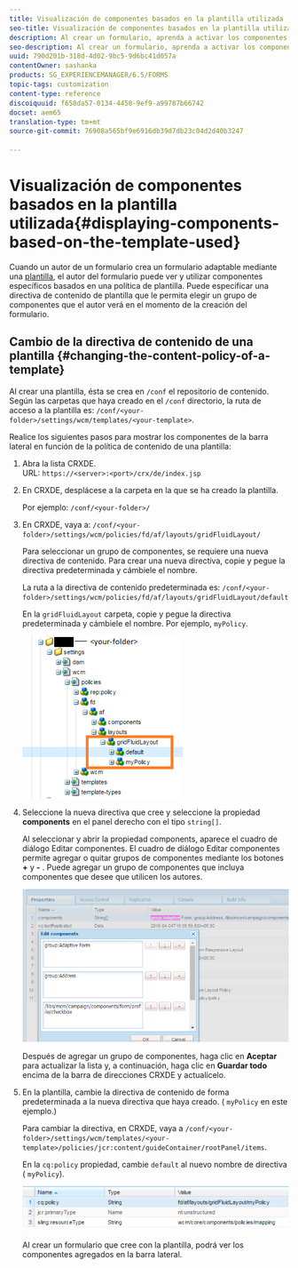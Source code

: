 ```yaml
---
title: Visualización de componentes basados en la plantilla utilizada
seo-title: Visualización de componentes basados en la plantilla utilizada
description: Al crear un formulario, aprenda a activar los componentes en la barra lateral en función de la plantilla seleccionada.
seo-description: Al crear un formulario, aprenda a activar los componentes en la barra lateral en función de la plantilla seleccionada.
uuid: 790d201b-318d-4d02-9bc5-9d6bc41d057a
contentOwner: sashanka
products: SG_EXPERIENCEMANAGER/6.5/FORMS
topic-tags: customization
content-type: reference
discoiquuid: f658da57-0134-4458-9ef9-a99787b66742
docset: aem65
translation-type: tm+mt
source-git-commit: 76908a565bf9e6916db39d7db23c04d2d40b3247

---
```



# Visualización de componentes basados en la plantilla utilizada{#displaying-components-based-on-the-template-used}

Cuando un autor de un formulario crea un formulario adaptable mediante una [plantilla](../../forms/using/template-editor.md), el autor del formulario puede ver y utilizar componentes específicos basados en una política de plantilla. Puede especificar una directiva de contenido de plantilla que le permita elegir un grupo de componentes que el autor verá en el momento de la creación del formulario.

## Cambio de la directiva de contenido de una plantilla {#changing-the-content-policy-of-a-template}

Al crear una plantilla, ésta se crea en `/conf` el repositorio de contenido. Según las carpetas que haya creado en el `/conf` directorio, la ruta de acceso a la plantilla es: `/conf/<your-folder>/settings/wcm/templates/<your-template>`.

Realice los siguientes pasos para mostrar los componentes de la barra lateral en función de la política de contenido de una plantilla:

1. Abra la lista CRXDE.\
   URL: `https://<server>:<port>/crx/de/index.jsp`
1. En CRXDE, desplácese a la carpeta en la que se ha creado la plantilla.

   Por ejemplo: `/conf/<your-folder>/`

1. En CRXDE, vaya a: `/conf/<your-folder>/settings/wcm/policies/fd/af/layouts/gridFluidLayout/`

   Para seleccionar un grupo de componentes, se requiere una nueva directiva de contenido. Para crear una nueva directiva, copie y pegue la directiva predeterminada y cámbiele el nombre.

   La ruta a la directiva de contenido predeterminada es: `/conf/<your-folder>/settings/wcm/policies/fd/af/layouts/gridFluidLayout/default`

   En la `gridFluidLayout` carpeta, copie y pegue la directiva predeterminada y cámbiele el nombre. Por ejemplo, `myPolicy`.

   ![Copia de directivas predeterminadas](assets/crx-default1.png)

1. Seleccione la nueva directiva que cree y seleccione la propiedad **components** en el panel derecho con el tipo `string[]`.

   Al seleccionar y abrir la propiedad components, aparece el cuadro de diálogo Editar componentes. El cuadro de diálogo Editar componentes permite agregar o quitar grupos de componentes mediante los botones **+** y **-** . Puede agregar un grupo de componentes que incluya componentes que desee que utilicen los autores.

   ![Agregar o quitar componentes de la directiva](assets/add-components-list1.png)

   Después de agregar un grupo de componentes, haga clic en **Aceptar** para actualizar la lista y, a continuación, haga clic en **Guardar todo** encima de la barra de direcciones CRXDE y actualícelo.

1. En la plantilla, cambie la directiva de contenido de forma predeterminada a la nueva directiva que haya creado. ( `myPolicy` en este ejemplo.)

   Para cambiar la directiva, en CRXDE, vaya a `/conf/<your-folder>/settings/wcm/templates/<your-template>/policies/jcr:content/guideContainer/rootPanel/items`.

   En la `cq:policy` propiedad, cambie `default` al nuevo nombre de directiva ( `myPolicy`).

   ![Directiva de contenido de plantilla actualizada](assets/updated-policy.png)

   Al crear un formulario que cree con la plantilla, podrá ver los componentes agregados en la barra lateral.

